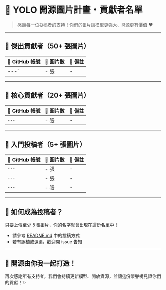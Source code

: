 # 🌟 YOLO 開源圖片計畫・貢獻者名單

> 感謝每一位投稿者的支持！你們的圖片讓模型更強大、開源更有價值 ❤️

---

## 🥇 傑出貢獻者（50+ 張圖片）

| 🌟 GitHub 帳號 | 📸 圖片數 | 📌 備註 |
|----------------|------------|----------|
| ---`     | - 張      | - |

---

## 🥈 核心貢獻者（20+ 張圖片）

| 💎 GitHub 帳號 | 📸 圖片數 | 📌 備註 |
|----------------|------------|----------|
| `---`    | - 張      | - |

---

## 🥉 入門投稿者（5+ 張圖片）

| 🎉 GitHub 帳號 | 📸 圖片數 | 📌 備註 |
|----------------|------------|----------|
| `---`    | - 張      | - |
| `---`     | - 張       | - |
| `---`    | - 張       | - |

---

## 🤝 如何成為投稿者？

只要上傳至少 5 張圖片，你的名字就會出現在這份名單中！

- 請參考 [README.md](./README.md) 中的投稿方式
- 若有誤植或遺漏，歡迎開 issue 告知

---

## 🫶 開源由你我一起打造！

再次感謝所有支持者，我們會持續更新模型、開放資源，並讓這份榮譽榜見證你們的貢獻！✨

